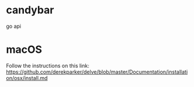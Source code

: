 # candybar
go api

# macOS
Follow the instructions on this link:  https://github.com/derekparker/delve/blob/master/Documentation/installation/osx/install.md